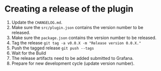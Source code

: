 # Creating a release of the plugin

1. Update the `CHANGELOG.md`.
2. Make sure the `src/plugin.json` contains the version number to be released.
3. Make sure the `package.json` contains the version number to be released.
4. Tag the release `git tag -a v0.0.X -m "Release version 0.0.X."`
5. Push the tagged release `git push --tags`
6. Wait for the Build
7. The release artifacts need to be added submitted to Grafana. 
8. Prepare for new development cycle (update version number).
